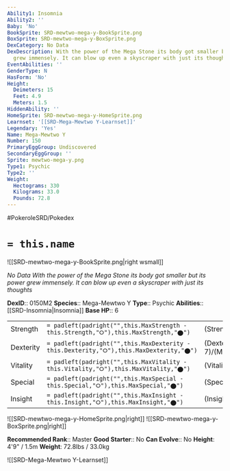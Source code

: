 ```yaml
---
Ability1: Insomnia
Ability2: ''
Baby: 'No'
BookSprite: SRD-mewtwo-mega-y-BookSprite.png
BoxSprite: SRD-mewtwo-mega-y-BoxSprite.png
DexCategory: No Data
DexDescription: With the power of the Mega Stone its body got smaller but its power
  grew immensely. It can blow up even a skyscraper with just its thoughts
EventAbilities: ''
GenderType: N
HasForm: 'No'
Height:
  Deimeters: 15
  Feet: 4.9
  Meters: 1.5
HiddenAbility: ''
HomeSprite: SRD-mewtwo-mega-y-HomeSprite.png
Learnset: '[[SRD-Mega-Mewtwo Y-Learnset]]'
Legendary: 'Yes'
Name: Mega-Mewtwo Y
Number: 150
PrimaryEggGroup: Undiscovered
SecondaryEggGroup: ''
Sprite: mewtwo-mega-y.png
Type1: Psychic
Type2: ''
Weight:
  Hectograms: 330
  Kilograms: 33.0
  Pounds: 72.8
---
```


#PokeroleSRD/Pokedex

# `= this.name`

![[SRD-mewtwo-mega-y-BookSprite.png|right wsmall]]

*No Data*
*With the power of the Mega Stone its body got smaller but its power grew immensely. It can blow up even a skyscraper with just its thoughts*

**DexID**:: 0150M2
**Species**:: Mega-Mewtwo Y
**Type**:: Psychic
**Abilities**:: [[SRD-Insomnia|Insomnia]]
**Base HP**:: 6

|           |                                                                                        |                                          |
| --------- | -------------------------------------------------------------------------------------- | ---------------------------------------- |
| Strength  | `= padleft(padright("",this.MaxStrength - this.Strength,"⭘"),this.MaxStrength,"⬤")`    | (Strength::8)/(MaxStrength::8)   |
| Dexterity | `= padleft(padright("",this.MaxDexterity - this.Dexterity,"⭘"),this.MaxDexterity,"⬤")` | (Dexterity:: 7)/(MaxDexterity::7) |
| Vitality  | `= padleft(padright("",this.MaxVitality - this.Vitality,"⭘"),this.MaxVitality,"⬤")`    | (Vitality::5)/(MaxVitality::5)   |
| Special   | `= padleft(padright("",this.MaxSpecial - this.Special,"⭘"),this.MaxSpecial,"⬤")`       | (Special::10)/(MaxSpecial::10)     |
| Insight   | `= padleft(padright("",this.MaxInsight - this.Insight,"⭘"),this.MaxInsight,"⬤")`       | (Insight::7)/(MaxInsight::7)     |

![[SRD-mewtwo-mega-y-HomeSprite.png|right]]
![[SRD-mewtwo-mega-y-BoxSprite.png|right]]

**Recommended Rank**:: Master
**Good Starter**:: No
**Can Evolve**:: No
**Height**: 4'9" / 1.5m
**Weight**: 72.8lbs / 33.0kg

![[SRD-Mega-Mewtwo Y-Learnset]]